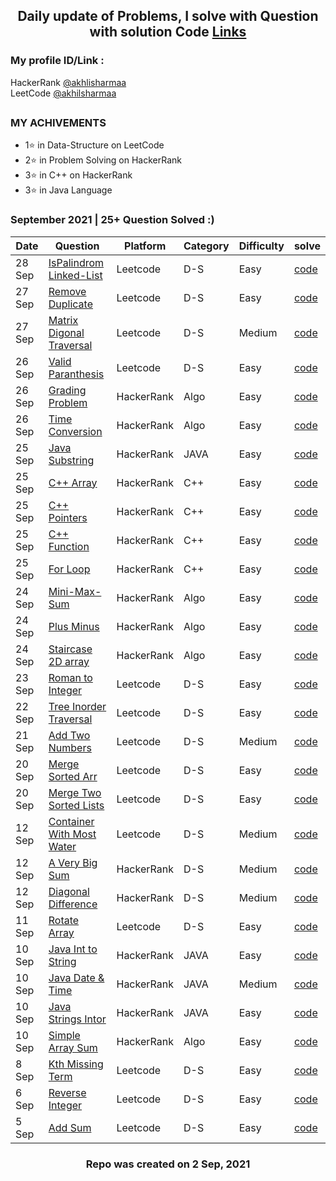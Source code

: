 <h2 align="center"> Daily update of Problems, I solve with Question with solution Code <a href="">Links</a></h2>

    
### My profile ID/Link : 
HackerRank [@akhlisharmaa](https://www.hackerrank.com/akhilsharmaa)     
LeetCode [@akhilsharmaa](https://leetcode.com/akhilsharmaa/)

##  

### MY ACHIVEMENTS 

*  1⭐ in Data-Structure on LeetCode 
*  2⭐ in Problem Solving on HackerRank 
*  3⭐ in C++ on HackerRank 
*  3⭐ in Java Language 

### September 2021 | 25+  Question Solved :) 
| Date       |           Question                                                                      |  Platform   | Category | Difficulty | solve         
|------------|-----------------------------------------------------------------------------------------|-------------|----------|------------|--------------------
| 28 Sep| [IsPalindrom Linked-List](https://leetcode.com/problems/palindrome-linked-list/)             | Leetcode    |  D-S     |  Easy    |  [code](https://github.com/akhilsharmaa/Daily-Practice-QA/blob/master/LeetCode/Palindrome%20Linked%20List/Solution.cpp)
| 27 Sep| [Remove Duplicate](https://leetcode.com/problems/remove-duplicates-from-sorted-array/)       | Leetcode    |  D-S     |  Easy    |  [code](https://github.com/akhilsharmaa/Daily-Practice-QA/blob/master/LeetCode/Diagonal%20Traverse/Solution.cpp)
| 27 Sep| [Matrix Digonal Traversal](https://leetcode.com/problems/diagonal-traverse/)                        | Leetcode    |  D-S     |  Medium    |  [code](https://github.com/akhilsharmaa/Daily-Practice-QA/blob/master/LeetCode/Diagonal%20Traverse/Solution.cpp)
| 26 Sep| [Valid Paranthesis](https://leetcode.com/problems/valid-parentheses/)                        | Leetcode    |  D-S     |  Easy      |  [code](https://github.com/akhilsharmaa/Daily-Practice-QA/blob/master/LeetCode/Valid%20Parantheses/Solution.cpp)
| 26 Sep| [Grading Problem](https://www.hackerrank.com/challenges/grading/problem)                     | HackerRank  |  Algo    |  Easy      |  [code](https://github.com/akhilsharmaa/Daily-Practice-QA/blob/master/HackerRank/Algo%20Grading%20Students/Solution.cpp)
| 26 Sep| [Time Conversion](https://www.hackerrank.com/challenges/time-conversion/problem)             | HackerRank  |  Algo    |  Easy      |  [code](https://github.com/akhilsharmaa/Daily-Practice-QA/blob/master/HackerRank/Algo%20-%20Time%20Conversion/Solution.cpp)
| 25 Sep| [Java Substring](https://www.hackerrank.com/challenges/java-substring/problem)               | HackerRank  |  JAVA    |  Easy      |  [code](https://github.com/akhilsharmaa/Daily-Practice-QA/blob/master/HackerRank/C%2B%2B%20Pointers/Solution.cpp)
| 25 Sep| [C++ Array](https://www.hackerrank.com/challenges/c-tutorial-pointer/problem)                | HackerRank  |  C++     |  Easy      |  [code](https://github.com/akhilsharmaa/Daily-Practice-QA/blob/master/HackerRank/C%2B%2B%20Pointers/Solution.cpp)
| 25 Sep| [C++ Pointers](https://www.hackerrank.com/challenges/c-tutorial-pointer/problem)             | HackerRank  |  C++     |  Easy      |  [code](https://github.com/akhilsharmaa/Daily-Practice-QA/blob/master/HackerRank/C%2B%2B%20Pointers/Solution.cpp)
| 25 Sep| [C++ Function](https://www.hackerrank.com/challenges/c-tutorial-functions/problem)           | HackerRank  |  C++     |  Easy      |  [code](https://github.com/akhilsharmaa/Daily-Practice-QA/blob/master/HackerRank/C%2B%2B%20Functions/Solution.cpp)                
| 25 Sep| [For Loop](https://www.hackerrank.com/challenges/c-tutorial-for-loop/problem)                | HackerRank  |  C++     |  Easy      |  [code](https://github.com/akhilsharmaa/Daily-Practice-QA/blob/master/HackerRank/For%20Loop/Solution.cpp)
| 24 Sep| [Mini-Max-Sum](https://www.hackerrank.com/challenges/mini-max-sum/problem)                   | HackerRank  |  Algo     |  Easy      |  [code](https://github.com/akhilsharmaa/Daily-Practice-QA/blob/master/HackerRank/Mini-Max%20Sum/Solution.cpp)
| 24 Sep| [Plus Minus](https://www.hackerrank.com/challenges/plus-minus/problem)                       | HackerRank  |  Algo     |  Easy      |  [code](https://github.com/akhilsharmaa/Daily-Practice-QA/blob/master/HackerRank/Plus%20Minus%20/Solution.cpp)
| 24 Sep| [Staircase 2D array](https://www.hackerrank.com/challenges/staircase/problem)                | HackerRank  |  Algo     |  Easy      |  [code](https://github.com/akhilsharmaa/Daily-Practice-QA/blob/master/HckrRank/StareCase/StareCase.cpp)
| 23 Sep  | [Roman to Integer](https://leetcode.com/problems/roman-to-integer/)                        |  Leetcode   |  D-S     |  Easy      |  [code](https://github.com/akhilsharmaa/Daily-Practice-QA/blob/master/LeetCode/Roman%20To%20Integer/Solution.cpp)
| 22 Sep  | [Tree Inorder Traversal](https://leetcode.com/problems/binary-tree-inorder-traversal)      |  Leetcode   |  D-S     |  Easy      |  [code](https://github.com/akhilsharmaa/Daily-Practice-QA/blob/master/LeetCode/Tree%20Inorder%20Traversal/Solution.cpp)
| 21 Sep  | [Add Two Numbers](https://leetcode.com/problems/add-two-numbers)                           |  Leetcode   |  D-S     |  Medium    |  [code](https://github.com/akhilsharmaa/Daily-Practice-QA/blob/master/LeetCode/Add%20Two%20Num/Solution.cpp)
| 20 Sep  | [Merge Sorted Arr](https://leetcode.com/problems/merge-sorted-array/)                      |  Leetcode   |  D-S     |  Easy      |  [code](https://github.com/akhilsharmaa/Daily-Practice-QA/blob/master/LeetCode/Merge%20Sorted%20Arr/Solution.cpp)
| 20 Sep  | [Merge Two Sorted Lists](https://leetcode.com/problems/merge-two-sorted-lists/)            |  Leetcode   |  D-S     |  Easy      |  [code](https://github.com/akhilsharmaa/Daily-Practice-QA/blob/master/LeetCode/Merge%20Sorted%20Arr/Solution.cpp)
| 12 Sep  | [Container With Most Water](https://leetcode.com/problems/container-with-most-water)       |  Leetcode   |  D-S     |  Medium    |  [code](https://github.com/akhilsharmaa/Daily-Practice-QA/blob/master/LeetCode/Container%20With%20Most%20Water/Solution.cpp)
| 12 Sep  | [A Very Big Sum](https://www.hackerrank.com/challenges/a-very-big-sum/problem)             |  HackerRank |  D-S     |  Medium    |  [code](https://github.com/akhilsharmaa/Daily-Practice-QA/blob/master/HckrRank/A%20Very%20Big%20Sum/BigSum.cpp)
| 12 Sep  | [Diagonal Difference](https://www.hackerrank.com/challenges/diagonal-difference/problem)   |  HackerRank |  D-S     |  Medium    |  [code](https://github.com/akhilsharmaa/Daily-Practice-QA/blob/master/HckrRank/Diagonal%20Difference/DigDiff.cpp)
|11 Sep   | [Rotate Array](https://leetcode.com/problems/rotate-array/)                                |   Leetcode  |  D-S     |  Easy      |  [code](https://github.com/akhilsharmaa/Daily-Practice-QA/blob/master/LeetCode/Rotate%20Array/rotateArray.cpp)   
| 10 Sep  | [Java Int to String](https://www.hackerrank.com/challenges/java-int-to-string/problem)     |  HackerRank  |  JAVA   |  Easy      |  [code](https://github.com/akhilsharmaa/Data-Structure-Algo-QA/blob/master/HackerRank%20Question/JavaIntToString.java)   
| 10 Sep  | [Java Date & Time](https://www.hackerrank.com/challenges/java-date-and-time/problem)       |  HackerRank  |  JAVA   |  Medium    |  [code](https://github.com/akhilsharmaa/Data-Structure-Algo-QA/blob/master/HackerRank%20Question/javaDateAndTime.java)  
| 10 Sep  | [Java Strings Intor](https://www.hackerrank.com/challenges/java-strings-introduction/)     |  HackerRank  |  JAVA   |  Easy      |  [code](https://github.com/akhilsharmaa/Data-Structure-Algo-QA/blob/master/HackerRank%20Question/Java%20String%20Intro/Solution.java)   
| 10 Sep  | [Simple Array Sum](https://www.hackerrank.com/challenges/simple-array-sum/)                | HackerRank   |  Algo   |  Easy      |  [code](https://github.com/akhilsharmaa/Data-Structure-Algo-QA/blob/master/HackerRank%20Question/Simple%20Array%20Sum/Solution.java)     
| 8 Sep   | [Kth Missing Term](https://leetcode.com/problems/kth-missing-positive-number/)             | Leetcode     |  D-S    |  Easy      |  [code](https://github.com/akhilsharmaa/Data-Structure-Algo-QA/edit/master/LeetCode/Kth%20Missing%20Term/kthMissingTerm.cpp)  
| 6 Sep   | [Reverse Integer](https://leetcode.com/problems/reverse-integer/)                          | Leetcode     |  D-S    |  Easy      |  [code](https://github.com/akhilsharmaa/Data-Structure-Algo-QA/blob/master/LeetCode/Reverse%20Integer/reverse_%5Dinteger.cpp) 
| 5 Sep   | [Add Sum](https://leetcode.com/problems/two-sum/)                                          | Leetcode     |  D-S    |  Easy      | [code](https://github.com/akhilsharmaa/Data-Structure-Algo-Q-A/blob/master/LeetCode/Two%20Sum%20/two_sum.cpp)     


<h3 align="center">Repo was created on 2 Sep, 2021 </h3>
